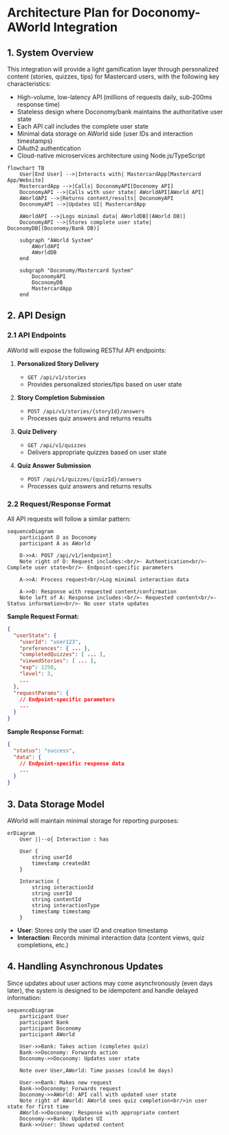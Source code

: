 # Architecture Plan for Doconomy-AWorld Integration

## 1. System Overview

This integration will provide a light gamification layer through personalized content (stories, quizzes, tips) for Mastercard users, with the following key characteristics:

- High-volume, low-latency API (millions of requests daily, sub-200ms response time)
- Stateless design where Doconomy/bank maintains the authoritative user state
- Each API call includes the complete user state
- Minimal data storage on AWorld side (user IDs and interaction timestamps)
- OAuth2 authentication
- Cloud-native microservices architecture using Node.js/TypeScript

```mermaid
flowchart TB
    User[End User] -->|Interacts with| MastercardApp[Mastercard App/Website]
    MastercardApp -->|Calls| DoconomyAPI[Doconomy API]
    DoconomyAPI -->|Calls with user state| AWorldAPI[AWorld API]
    AWorldAPI -->|Returns content/results| DoconomyAPI
    DoconomyAPI -->|Updates UI| MastercardApp
    
    AWorldAPI -->|Logs minimal data| AWorldDB[(AWorld DB)]
    DoconomyAPI -->|Stores complete user state| DoconomyDB[(Doconomy/Bank DB)]
    
    subgraph "AWorld System"
        AWorldAPI
        AWorldDB
    end
    
    subgraph "Doconomy/Mastercard System"
        DoconomyAPI
        DoconomyDB
        MastercardApp
    end
```

## 2. API Design

### 2.1 API Endpoints

AWorld will expose the following RESTful API endpoints:

1. **Personalized Story Delivery**
   - `GET /api/v1/stories`
   - Provides personalized stories/tips based on user state

2. **Story Completion Submission**
   - `POST /api/v1/stories/{storyId}/answers`
   - Processes quiz answers and returns results

3. **Quiz Delivery**
   - `GET /api/v1/quizzes`
   - Delivers appropriate quizzes based on user state

4. **Quiz Answer Submission**
   - `POST /api/v1/quizzes/{quizId}/answers`
   - Processes quiz answers and returns results

### 2.2 Request/Response Format

All API requests will follow a similar pattern:

```mermaid
sequenceDiagram
    participant D as Doconomy
    participant A as AWorld
    
    D->>A: POST /api/v1/[endpoint]
    Note right of D: Request includes:<br/>- Authentication<br/>- Complete user state<br/>- Endpoint-specific parameters
    
    A->>A: Process request<br/>Log minimal interaction data
    
    A->>D: Response with requested content/confirmation
    Note left of A: Response includes:<br/>- Requested content<br/>- Status information<br/>- No user state updates
```

**Sample Request Format:**

```json
{
  "userState": {
    "userId": "user123",
    "preferences": { ... },
    "completedQuizzes": [ ... ],
    "viewedStories": [ ... ],
    "exp": 1250,
    "level": 3,
    ...
  },
  "requestParams": {
    // Endpoint-specific parameters
    ...
  }
}
```

**Sample Response Format:**

```json
{
  "status": "success",
  "data": {
    // Endpoint-specific response data
    ...
  }
}
```

## 3. Data Storage Model

AWorld will maintain minimal storage for reporting purposes:

```mermaid
erDiagram
    User ||--o{ Interaction : has
    
    User {
        string userId
        timestamp createdAt
    }
    
    Interaction {
        string interactionId
        string userId
        string contentId
        string interactionType
        timestamp timestamp
    }
```

- **User**: Stores only the user ID and creation timestamp
- **Interaction**: Records minimal interaction data (content views, quiz completions, etc.)

## 4. Handling Asynchronous Updates

Since updates about user actions may come asynchronously (even days later), the system is designed to be idempotent and handle delayed information:

```mermaid
sequenceDiagram
    participant User
    participant Bank
    participant Doconomy
    participant AWorld
    
    User->>Bank: Takes action (completes quiz)
    Bank->>Doconomy: Forwards action
    Doconomy->>Doconomy: Updates user state
    
    Note over User,AWorld: Time passes (could be days)
    
    User->>Bank: Makes new request
    Bank->>Doconomy: Forwards request
    Doconomy->>AWorld: API call with updated user state
    Note right of AWorld: AWorld sees quiz completion<br/>in user state for first time
    AWorld->>Doconomy: Response with appropriate content
    Doconomy->>Bank: Updates UI
    Bank->>User: Shows updated content
```
